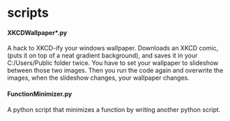 # scripts
#### XKCDWallpaper*.py
A hack to XKCD-ify your windows wallpaper. Downloads an XKCD comic, (puts it on top of a neat gradient background), and saves it in your C:/Users/Public folder twice. You have to set your wallpaper to slideshow between those two images. Then you run the code again and overwrite the images, when the slideshow changes, your wallpaper changes.
#### FunctionMinimizer.py
A python script that minimizes a function by writing another python script.
